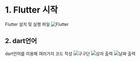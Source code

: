 # 1. Flutter 시작
Flutter 설치 및 실행 파일
![Flutter](https://github.com/user-attachments/assets/5521f51c-5cc8-405e-b3bf-b3a7b4ed96ed)

## 2. dart언어
dart언어를 이용해 여러가지 코드 작성
![구구단](https://github.com/user-attachments/assets/2bbdff57-d478-457b-8e9c-d564a2097f42)
![상자 출력](https://github.com/user-attachments/assets/fab290be-e320-4ca6-a28b-020c17cb9f04)
![날짜 출력](https://github.com/user-attachments/assets/079029a6-d056-4c36-aeac-b33e4ab3ab95)


